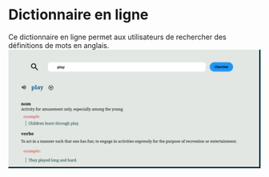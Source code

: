 # Dictionnaire en ligne

Ce dictionnaire en ligne permet aux utilisateurs de rechercher des définitions de mots en anglais.
![Dictionnaire](https://github.com/alaminedione/Collection-de-Projets-JavaScript/blob/main/Dictionnaire/Dicitionnaire.png)



